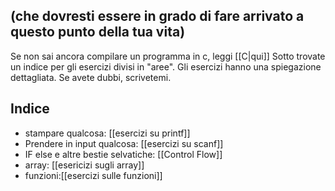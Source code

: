 ## (che dovresti essere in grado di fare arrivato a questo punto della tua vita)

Se non sai ancora compilare un programma in c, leggi [[C|qui]]
Sotto trovate un indice per gli esercizi divisi in "aree". Gli esercizi hanno una spiegazione dettagliata. Se avete dubbi, scrivetemi.
## Indice

- stampare qualcosa: [[esercizi su printf]]
- Prendere in input qualcosa: [[esercizi su scanf]] 
- IF else e altre bestie selvatiche: [[Control Flow]]
- array: [[esericizi sugli array]]
- funzioni:[[esercizi sulle funzioni]]